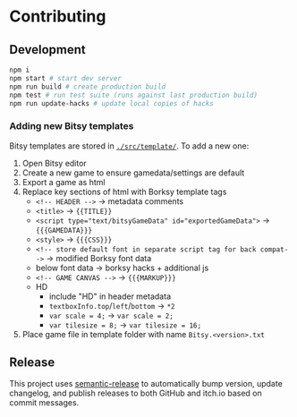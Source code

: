 # Contributing

## Development

```sh
npm i
npm start # start dev server
npm run build # create production build
npm test # run test suite (runs against last production build)
npm run update-hacks # update local copies of hacks
```

### Adding new Bitsy templates

Bitsy templates are stored in [`./src/template/`](./src/template). To add a new one:

1. Open Bitsy editor
2. Create a new game to ensure gamedata/settings are default
3. Export a game as html
4. Replace key sections of html with Borksy template tags
   - `<!-- HEADER -->` -> metadata comments
   - `<title>` -> `{{TITLE}}`
   - `<script type="text/bitsyGameData" id="exportedGameData">` -> `{{{GAMEDATA}}}`
   - `<style>` -> `{{{CSS}}}`
   - `<!-- store default font in separate script tag for back compat-->` -> modified Borksy font data
   - below font data -> borksy hacks + additional js
   - `<!-- GAME CANVAS -->` -> `{{{MARKUP}}}`
   - HD
     - include "HD" in header metadata
     - `textboxInfo.top`/`left`/`bottom` -> `*2`
     - `var scale = 4;` -> `var scale = 2;`
     - `var tilesize = 8;` -> `var tilesize = 16;`
5. Place game file in template folder with name `Bitsy.<version>.txt`

## Release

This project uses [semantic-release](https://github.com/semantic-release/semantic-release) to automatically bump version, update changelog, and publish releases to both GitHub and itch.io based on commit messages.

